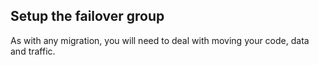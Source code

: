 <!-- usedin: [ _legacy_docker/Tutorials] - post: -->


## Setup the failover group

As with any migration, you will need to deal with moving your code, data and traffic. 

